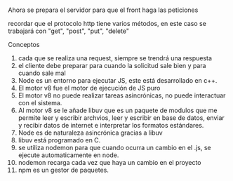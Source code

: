```javascript
```

Ahora se prepara el servidor para  que el front haga las peticiones

recordar que el protocolo http tiene varios métodos, en este caso se trabajará con "get", "post", "put", "delete"

Conceptos
1. cada que se realiza una request, siempre se trendrá una respuesta
2. el cliente debe preparar para cuando la solicitud sale bien y para cuando sale mal
3. Node es un entorno para ejecutar JS, este está desarrollado en c++.
4. El motor v8 fue el motor de ejecución de JS puro 
5. El motor v8 no puede realizar tareas asincrónicas, no puede interactuar con el sistema.
6. Al motor v8 se le añade libuv que es un paquete de modulos que me permite leer y escribir archvios, leer y escribir en base de datos, enviar y recibir datos de internet e interpretar los formatos estándares.
7. Node es de naturaleza asincrónica gracias a libuv
8. libuv está programado en C.
9. se utiliza nodemon para que cuando ocurra un cambio en el .js, se ejecute automaticamente en node.
10. nodemon recarga cada vez que haya un cambio en el proyecto 
11. npm es un gestor de paquetes. 
